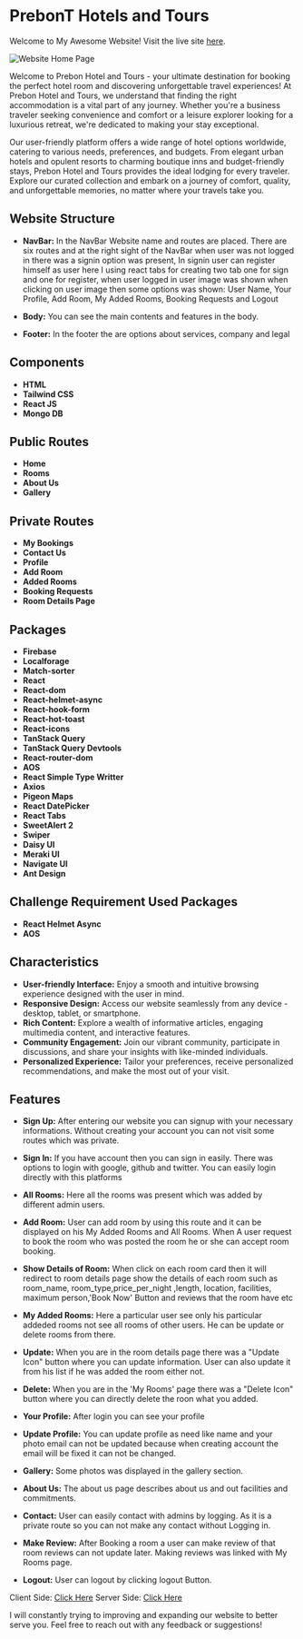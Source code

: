 # PrebonT Hotels and Tours

Welcome to My Awesome Website! Visit the live site [here](https://assignment-11-prebon-hotels.web.app/).


![Website Home Page](public/myassignment.png)

Welcome to Prebon Hotel and Tours - your ultimate destination for booking the perfect hotel room and discovering unforgettable travel experiences! At Prebon Hotel and Tours, we understand that finding the right accommodation is a vital part of any journey. Whether you're a business traveler seeking convenience and comfort or a leisure explorer looking for a luxurious retreat, we're dedicated to making your stay exceptional.

Our user-friendly platform offers a wide range of hotel options worldwide, catering to various needs, preferences, and budgets. From elegant urban hotels and opulent resorts to charming boutique inns and budget-friendly stays, Prebon Hotel and Tours provides the ideal lodging for every traveler. Explore our curated collection and embark on a journey of comfort, quality, and unforgettable memories, no matter where your travels take you.

## Website Structure

- **NavBar:** In the NavBar Website name and routes are placed. There are six routes and at the right sight of the NavBar when user was not logged in there was a signin option was present, In signin user can register himself as user here I using react tabs for creating two tab one for sign and one for register, when user logged in user image was shown when clicking on user image then some options was shown: User Name, Your Profile, Add Room, My Added Rooms, Booking Requests and Logout

- **Body:** You can see the main contents and features in the body.

- **Footer:** In the footer the are options about services, company and legal

## Components

- **HTML**
- **Tailwind CSS**
- **React JS**
- **Mongo DB**

## Public Routes

- **Home**
- **Rooms**
- **About Us**
- **Gallery**

## Private Routes

- **My Bookings**
- **Contact Us**
- **Profile**
- **Add Room**
- **Added Rooms**
- **Booking Requests**
- **Room Details Page**

## Packages

- **Firebase**
- **Localforage**
- **Match-sorter**
- **React**
- **React-dom**
- **React-helmet-async**
- **React-hook-form**
- **React-hot-toast**
- **React-icons**
- **TanStack Query**
- **TanStack Query Devtools**
- **React-router-dom**
- **AOS**
- **React Simple Type Writter**
- **Axios**
- **Pigeon Maps**
- **React DatePicker**
- **React Tabs**
- **SweetAlert 2**
- **Swiper**
- **Daisy UI**
- **Meraki UI**
- **Navigate UI**
- **Ant Design**

## Challenge Requirement Used Packages

- **React Helmet Async**
- **AOS**

## Characteristics

- **User-friendly Interface:** Enjoy a smooth and intuitive browsing experience designed with the user in mind.
- **Responsive Design:** Access our website seamlessly from any device - desktop, tablet, or smartphone.
- **Rich Content:** Explore a wealth of informative articles, engaging multimedia content, and interactive features.
- **Community Engagement:** Join our vibrant community, participate in discussions, and share your insights with like-minded individuals.
- **Personalized Experience:** Tailor your preferences, receive personalized recommendations, and make the most out of your visit.

## Features

- **Sign Up:** After entering our website you can signup with your necessary informations. Without creating your account you can not visit some routes which was private.

- **Sign In:** If you have account then you can sign in easily. There was options to login with google, github and twitter. You can easily login directly with this platforms

- **All Rooms:** Here all the rooms was present which was added by different admin users.

- **Add Room:** User can add room by using this route and it can be displayed on his My Added Rooms and All Rooms. When A user request to book the room who was posted the room he or she can accept room booking.

- **Show Details of Room:** When click on each room card then it will redirect to room details page show the details of each room such as room_name, room_type,price_per_night ,length, location, facilities, maximum person,'Book Now' Button and reviews that the room have  etc

- **My Added Rooms:** Here a particular user see only his particular addeded rooms not see all rooms of other users. He can be update or delete rooms from there.

- **Update:** When you are in the room details page there was a "Update Icon" button where you can update information. User can also update it from his list if he was added the room either not.

- **Delete:** When you are in the 'My Rooms' page there was a "Delete Icon" button where you can directly delete the roon what you added. 

- **Your Profile:** After login you can see your profile

- **Update Profile:** You can update profile as need like name and your photo email can not be updated because when creating account the email will be fixed it can not be changed.

- **Gallery:** Some photos was displayed in the gallery section.

- **About Us:** The about us page describes about us and out facilities and commitments.

- **Contact:** User can easily contact with admins by logging. As it is a private route so you can not make any contact without Logging in.


- **Make Review:** After Booking a room a user can make review of that room reviews can not update later. Making reviews was linked with My Rooms page.


- **Logout:** User can logout by clicking logout Button.

Client Side: [Click Here](https://assignment-11-prebon-hotels.web.app/)
Server Side: [Click Here](https://hotel-assignment-server.vercel.app/)

I will constantly trying to improving and expanding our website to better serve you. Feel free to reach out with any feedback or suggestions!
